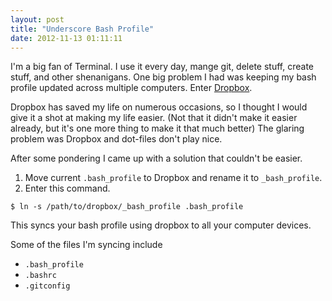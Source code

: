 ```yaml
---
layout: post
title: "Underscore Bash Profile"
date: 2012-11-13 01:11:11
---
```


I'm a big fan of Terminal.  I use it every day, mange git, delete stuff, create stuff, and other shenanigans.  One big problem I had was keeping my bash profile updated across multiple computers.  Enter [Dropbox](http://db.tt/leFMzBW1).

Dropbox has saved my life on numerous occasions, so I thought I would give it a shot at making my life easier.  (Not that it didn't make it easier already, but it's one more thing to make it that much better)  The glaring problem was Dropbox and dot-files don't play nice.

After some pondering I came up with a solution that couldn't be easier.

1. Move current `.bash_profile` to Dropbox and rename it to `_bash_profile`.
2. Enter this command.

`$ ln -s /path/to/dropbox/_bash_profile .bash_profile`

This syncs your bash profile using dropbox to all your computer devices.

Some of the files I'm syncing include

- `.bash_profile`
- `.bashrc`
- `.gitconfig`
